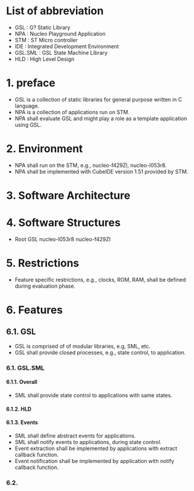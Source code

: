 
# List of abbreviation
- GSL : G? Static Library
- NPA : Nucleo Playground Application
- STM : ST Micro controller
- IDE : Integrated Development Environment
- GSL.SML : GSL State Machine Library
- HLD : High Level Design

# 1. preface
- GSL is a collection of static libraries for general purpose written in C language.
- NPA is a collection of applications run on STM.
- NPA shall evaluate GSL and might play a role as a template application using GSL.

# 2. Environment
- NPA shall run on the STM, e.g., nucleo-f429ZI, nucleo-l053r8.
- NPA shall be implemented with CubeIDE version 1.51 provided by STM.

# 3. Software Architecture

# 4. Software Structures
- Root
   GSL
   nucleo-l053r8
   nucleo-f429ZI

# 5. Restrictions
- Feature specific restrictions, e.g., clocks, ROM, RAM, shall be defined during evaluation phase.

# 6. Features
## 6.1. GSL
- GSL is comprised of of modular libraries, e.g, SML, etc.
- GSL shall provide closed processes, e.g., state control, to application.
### 6.1. GSL.SML
#### 6.1.1. Overall
- SML shall provide state control to applications with same states.
#### 6.1.2. HLD

#### 6.1.3. Events
- SML shall define abstract events for applications.
- SML shall notify events to applications, during state control.
- Event extraction shall be implemented by applications with extract callback function.
- Event notification shall be implemented by application with notify callback function.

### 6.2. 

